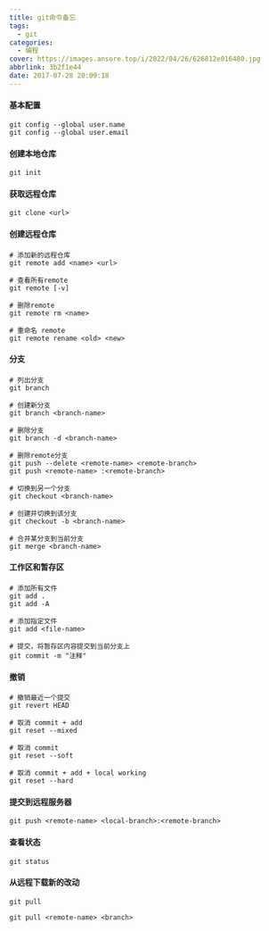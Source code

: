 ```yaml
---
title: git命令备忘
tags:
  - git
categories:
  - 编程
cover: https://images.ansore.top/i/2022/04/26/626812e016480.jpg
abbrlink: 3b2f1e44
date: 2017-07-28 20:09:18
---
```


#### 基本配置

```
git config --global user.name
git config --global user.email
```

#### 创建本地仓库

```
git init
```

#### 获取远程仓库

```
git clone <url>
```



#### 创建远程仓库

```
# 添加新的远程仓库
git remote add <name> <url>

# 查看所有remote
git remote [-v]

# 删除remote
git remote rm <name>

# 重命名 remote
git remote rename <old> <new>
```

#### 分支

```
# 列出分支
git branch

# 创建新分支
git branch <branch-name>

# 删除分支
git branch -d <branch-name>

# 删除remote分支
git push --delete <remote-name> <remote-branch>
git push <remote-name> :<remote-branch>

# 切换到另一个分支
git checkout <branch-name>

# 创建并切换到该分支
git checkout -b <branch-name>

# 合并某分支到当前分支
git merge <branch-name>
```

#### 工作区和暂存区

```
# 添加所有文件 
git add .
git add -A

# 添加指定文件
git add <file-name>

# 提交，将暂存区内容提交到当前分支上
git commit -m "注释"

```



#### 撤销

```
# 撤销最近一个提交
git revert HEAD

# 取消 commit + add
git reset --mixed

# 取消 commit
git reset --soft

# 取消 commit + add + local working
git reset --hard
```

#### 提交到远程服务器

```
git push <remote-name> <local-branch>:<remote-branch>
```

#### 查看状态

```
git status
```

#### 从远程下载新的改动

```
git pull

git pull <remote-name> <branch>
```

